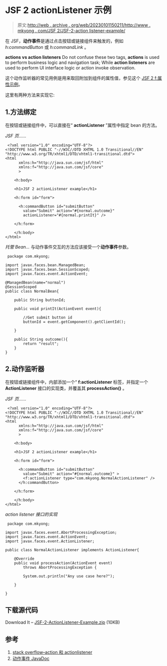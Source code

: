 # JSF 2 actionListener 示例

> 原文:[http://web . archive . org/web/20230101150211/http://www . mkyong . com/JSF 2/JSF-2-action listener-example/](http://web.archive.org/web/20230101150211/http://www.mkyong.com/jsf2/jsf-2-actionlistener-example/)

在 JSF，**动作事件**是通过点击按钮或链接组件来触发的，例如 *h:commandButton* 或 *h:commandLink* 。

**actions vs action listeners**
Do not confuse these two tags, **actions** is used to perform business logic and navigation task; While **action listeners** are used to perform UI interface logic or action invoke observation.

这个动作监听器的常见用例是用来取回附加到组件的属性值，参见这个 [JSF 2 f:属性示例](http://web.archive.org/web/20221209075023/http://www.mkyong.com/jsf2/jsf-2-attribute-example/)。

这里有两种方法来实现它:

## 1.方法绑定

在按钮或链接组件中，可以直接在“ **actionListener** ”属性中指定 bean 的方法。

*JSF 页……*

```
 <?xml version="1.0" encoding="UTF-8"?>
<!DOCTYPE html PUBLIC "-//W3C//DTD XHTML 1.0 Transitional//EN" 
"http://www.w3.org/TR/xhtml1/DTD/xhtml1-transitional.dtd">
<html    
      xmlns:h="http://java.sun.com/jsf/html"
      xmlns:f="http://java.sun.com/jsf/core"
      >

    <h:body>

    <h1>JSF 2 actionListener example</h1>

	<h:form id="form">

	  <h:commandButton id="submitButton" 
		value="Submit" action="#{normal.outcome}" 
		actionListener="#{normal.printIt}" />

	</h:form>

    </h:body>
</html> 
```

*托管 Bean…*
与动作事件交互的方法应该接受一个**动作事件**参数。

```
 package com.mkyong;

import javax.faces.bean.ManagedBean;
import javax.faces.bean.SessionScoped;
import javax.faces.event.ActionEvent;

@ManagedBean(name="normal")
@SessionScoped
public class NormalBean{

	public String buttonId; 

	public void printIt(ActionEvent event){

		//Get submit button id
		buttonId = event.getComponent().getClientId();

	}

	public String outcome(){
		return "result";
	}
} 
```

## 2.动作监听器

在按钮或链接组件中，内部添加一个“ **f:actionListener** 标签，并指定一个 **ActionListener** 接口的实现类，并覆盖其 **processAction()** 。

*JSF 页……*

```
 <?xml version="1.0" encoding="UTF-8"?>
<!DOCTYPE html PUBLIC "-//W3C//DTD XHTML 1.0 Transitional//EN" 
"http://www.w3.org/TR/xhtml1/DTD/xhtml1-transitional.dtd">
<html    
      xmlns:h="http://java.sun.com/jsf/html"
      xmlns:f="http://java.sun.com/jsf/core"
      >

    <h:body>

    <h1>JSF 2 actionListener example</h1>

	<h:form id="form">

	  <h:commandButton id="submitButton" 
		value="Submit" action="#{normal.outcome}" >
		<f:actionListener type="com.mkyong.NormalActionListener" />
	  </h:commandButton>

	</h:form>

    </h:body>
</html> 
```

*action listener 接口的实现*

```
 package com.mkyong;

import javax.faces.event.AbortProcessingException;
import javax.faces.event.ActionEvent;
import javax.faces.event.ActionListener;

public class NormalActionListener implements ActionListener{

	@Override
	public void processAction(ActionEvent event)
		throws AbortProcessingException {

		System.out.println("Any use case here?");

	}

} 
```

## 下载源代码

Download It – [JSF-2-ActionListener-Example.zip](http://web.archive.org/web/20221209075023/http://www.mkyong.com/wp-content/uploads/2010/11/JSF-2-ActionListener-Example.zip) (10KB)

## 参考

1.  [stack overflow–action 和 actionlistener](http://web.archive.org/web/20221209075023/https://stackoverflow.com/questions/3888710/jsf-1-2-difference-between-exception-in-action-and-actionlistener)
2.  [动作事件 JavaDoc](http://web.archive.org/web/20221209075023/https://javaserverfaces.dev.java.net/nonav/docs/2.0/javadocs/javax/faces/event/ActionEvent.html)

<input type="hidden" id="mkyong-current-postId" value="7625">